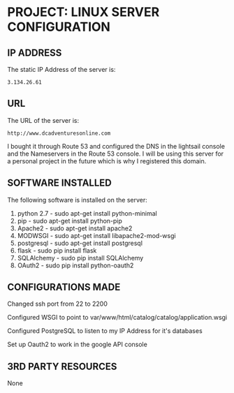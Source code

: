 # PROJECT: LINUX SERVER CONFIGURATION

## IP ADDRESS

The static IP Address of the server is:

```
3.134.26.61
```

## URL

The URL of the server is:

```
http://www.dcadventuresonline.com
```

I bought it through Route 53 and configured the DNS in the lightsail console and the Nameservers in the Route 53 console.  I will be using this server for a personal project in the future which is why I registered this domain.

## SOFTWARE INSTALLED

The following software is installed on the server:

1. python 2.7 - sudo apt-get install python-minimal
2. pip - sudo apt-get install python-pip
3. Apache2 - sudo apt-get install apache2
4. MODWSGI - sudo apt-get install libapache2-mod-wsgi
5. postgresql - sudo apt-get install postgresql
6. flask - sudo pip install flask
7. SQLAlchemy - sudo pip install SQLAlchemy
8. OAuth2 - sudo pip install python-oauth2

## CONFIGURATIONS MADE

Changed ssh port from 22 to 2200

Configured WSGI to point to var/www/html/catalog/catalog/application.wsgi

Configured PostgreSQL to listen to my IP Address for it's databases

Set up Oauth2 to work in the google API console

## 3RD PARTY RESOURCES

None